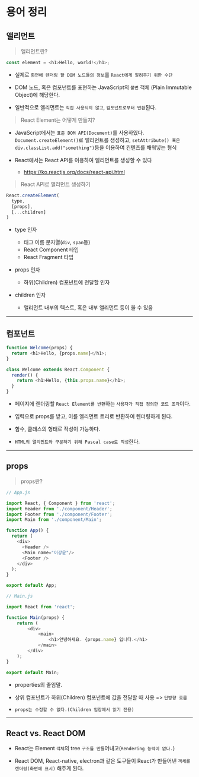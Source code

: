 # 용어 정리

## 앨리먼트

> 앨리먼트란?

```js
const element = <h1>Hello, world!</h1>;
```

- 실제로 `화면에 렌더링 할 DOM 노드들의 정보`를 `React에게 알려주기 위한 수단`

- DOM 노드, 혹은 컴포넌트를 표현하는 JavaScript의 `불변` 객체 (Plain Immutable Object)에 해당한다.

- 일반적으로 엘리먼트는 `직접 사용되지 않고`, `컴포넌트로부터 반환`된다.

> React Element는 어떻게 만들지?

- JavaScript에서는 `표준 DOM API(Document)`를 사용하였다. `Document.createElement()`로 앨리먼트를 생성하고, `setAttribute() 혹은 div.classList.add("something")`등을 이용하여 컨텐츠를 채워넣는 형식

- React에서는 React API를 이용하여 앨리먼트를 생성할 수 있다
  - https://ko.reactjs.org/docs/react-api.html

> React API로 앨리먼트 생성하기

```js
React.createElement(
  type,
  [props],
  [...children]
)
```
- type 인자
  - 태그 이름 문자열(`div`, `span`등)
  - React Component 타입
  - React Fragment 타입

- props 인자
  - 하위(Children) 컴포넌트에 전달할 인자

- children 인자
  - 앨리먼트 내부의 텍스트, 혹은 내부 앨리먼트 등이 올 수 있음

---

## 컴포넌트

```js
function Welcome(props) {
  return <h1>Hello, {props.name}</h1>;
}

class Welcome extends React.Component {
  render() {
    return <h1>Hello, {this.props.name}</h1>;
  }
}
```

- 페이지에 렌더링할 `React Element를 반환`하는 `사용자가 직접 정의한 코드 조각`이다.

- 입력으로 props를 받고, 이를 엘리먼트 트리로 반환하여 렌더링하게 된다.

- 함수, 클래스의 형태로 작성이 가능하다.

- `HTML의 앨리먼트와 구분하기 위해 Pascal case로 작성`한다.

---

## props

> props란?

```js
// App.js

import React, { Component } from 'react';
import Header from './component/Header';
import Footer from './component/Footer';
import Main from './component/Main';

function App() {
  return (
    <div>
      <Header />
      <Main name="이강윤"/>
      <Footer />
    </div>
  );
}

export default App;
```

```js
// Main.js

import React from 'react';

function Main(props) {
    return (
        <div>
            <main>
                <h1>안녕하세요. {props.name} 입니다.</h1>
            </main>
        </div>
    );
}

export default Main;
```

- properties의 줄임말.

- 상위 컴포넌트가 하위(Children) 컴포넌트에 값을 전달할 때 사용 => `단방향 흐름`

- `props는 수정할 수 없다.(Children 입장에서 읽기 전용)`

---

## React vs. React DOM

- React는 Element `객체`의 tree `구조를 만들`어내고(`Rendering 능력이 없다.`)

- React DOM, React-native, electron과 같은 도구들이 React가 만들어낸 `객체를 렌더링(화면에 표시)` 해주게 된다.
